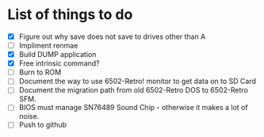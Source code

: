 <!-- vim: set ft=markdown -->
# List of things to do

+ [x] Figure out why save does not save to drives other than A
+ [ ] Impliment renmae
+ [x] Build DUMP application
+ [x] Free intrinsic command?
+ [ ] Burn to ROM
+ [ ] Document the way to use 6502-Retro! monitor to get data on to SD Card
+ [ ] Document the migration path from old 6502-Retro DOS to 6502-Retro SFM.
+ [ ] BIOS must manage SN76489 Sound Chip - otherwise it makes a lot of noise.
+ [ ] Push to github
